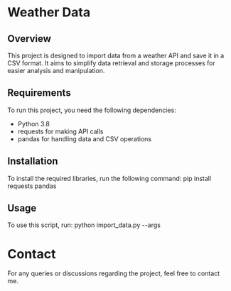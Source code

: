 # Weather Data

## Overview
This project is designed to import data from a weather API and save it in a CSV format. It aims to simplify data retrieval and storage processes for easier analysis and manipulation.

## Requirements
To run this project, you need the following dependencies:
- Python 3.8
- requests for making API calls
- pandas for handling data and CSV operations

## Installation
To install the required libraries, run the following command:
pip install requests pandas

## Usage
To use this script, run:
python import_data.py --args 

# Contact
For any queries or discussions regarding the project, feel free to contact me.
